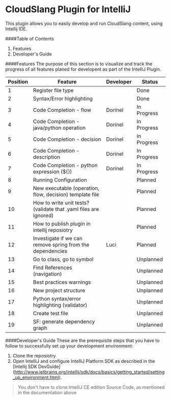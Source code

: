 # CloudSlang Plugin for IntelliJ  
  
>
This plugin allows you to easily develop and run CloudSlang content, using Intellij IDE.  
  
  
####Table of Contents
1. Features
2. Developer's Guide
  
  
####Features
The purpose of this section is to visualize and track the progress of all features planed for developent as part of the IntelliJ Plugin.

| Position | Feature | Developer | Status |
| -------- | ------- | --------- | ------ |
| 1 | Register file type | | Done
| 2 | Syntax/Error highlighting | | Done |
| 3 | Code Completion - flow | Dorinel | In Progress |
| 4 | Code Completion - java/python operation | Dorinel | In Progress |
| 5 | Code Completion - decision | Dorinel | In Progress |
| 6 | Code Completion - description | Dorinel | In Progress |
| 7 | Code Completion - python expression (${}) | Dorinel | In Progress |
| 8 | Running Configuration | | Planned |
| 9 | New executable (operation, flow, decision) template file | | Planned |
| 10 | How to write unit tests? (validate that .yaml files are ignored) | | Planned |
| 11 | How to publish plugin in intellij reposiotry | | Planned |
| 12 | Investigate if we can remove spring from the dependencies | Luci | Planned |
| 13 | Go to class, go to symbol | | Unplanned |
| 14 | Find References (navigation) | | Unplanned |
| 15 | Best practices warnings | | Unplanned |
| 16 | New project structure | | Unplanned |
| 17 | Python syntax/error highlighting (validator) | | Unplanned |
| 18 | Create test file | | Unplanned |
| 19 | SF: generate dependency graph | | Unplanned |
  
  
####Developer's Guide
These are the prerequisite steps that you have to follow to successfully set up your development environment:
1. Clone the reposiotry
2. Open IntelliJ and configure IntelliJ Platform SDK as described in the [Intellij SDK DevGuide] (http://www.jetbrains.org/intellij/sdk/docs/basics/getting_started/setting_up_environment.html).  
> You don't have to clone IntelliJ CE edition Source Code, as mentioned in the documentation above
